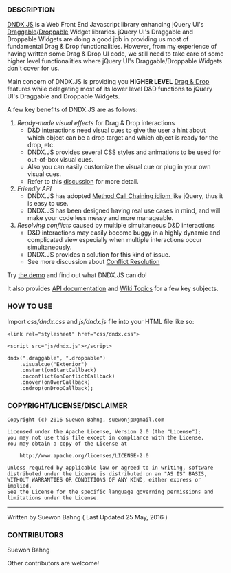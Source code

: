 ### DESCRIPTION
[DNDX.JS](http://suewonjp.github.io/DNDX.JS/) is a Web Front End Javascript library enhancing jQuery UI's [Draggable](http://api.jqueryui.com/draggable/ "")/[Droppable](http://api.jqueryui.com/droppable/ "") Widget libraries. jQuery UI's Draggable and Droppable Widgets are doing a good job in providing us most of fundamental Drag & Drop functionalities. However, from my experience of having written some Drag & Drop UI code, we still need to take care of some higher level functionalities where jQuery UI's Draggable/Droppable Widgets don't cover for us.

Main concern of DNDX.JS is providing you **HIGHER LEVEL** [Drag & Drop](https://en.wikipedia.org/wiki/Drag_and_drop) features while delegating most of its lower level D&D functions to jQuery UI's Draggable and Droppable Widgets.

A few key benefits of DNDX.JS are as follows:

1. _Ready-made visual effects_ for Drag & Drop interactions
    - D&D interactions need visual cues to give the user a hint about which object can be a drop target and which object is ready for the drop, etc.
    - DNDX.JS provides several CSS styles and animations to be used for out-of-box visual cues.
    - Also you can easily customize the visual cue or plug in your own visual cues.
    - Refer to this [discussion](https://github.com/suewonjp/DNDX.JS/wiki/Visual-Cues) for more detail.
1. _Friendly API_
    - DNDX.JS has adopted [Method Call Chaining idiom ](https://en.wikipedia.org/wiki/Method_chaining) like jQuery, thus it is easy to use.
    - DNDX.JS has been designed having real use cases in mind, and will make your code less messy and more manageable.
1. _Resolving conflicts_ caused by multiple simultaneous D&D interactions
    - D&D interactions may easily become buggy in a highly dynamic and complicated view especially when multiple interactions occur simultaneously.
    - DNDX.JS provides a solution for this kind of issue.
    - See more discussion about [Conflict Resolution](https://github.com/suewonjp/DNDX.JS/wiki/DNDX.JS-Topic---Drag-&-Drop-Conflict-Resolution)

Try [the demo](http://suewonjp.github.io/DNDX.JS/) and find out what DNDX.JS can do!

It also provides [API documentation](https://github.com/suewonjp/DNDX.JS/blob/master/api-docs.md) and [Wiki Topics](https://github.com/suewonjp/DNDX.JS/wiki) for a few key subjects.

### HOW TO USE
Import _css/dndx.css_ and _js/dndx.js_ file into your HTML file like so:

    <link rel="stylesheet" href="css/dndx.css">

    <script src="js/dndx.js"></script>

    dndx(".draggable", ".droppable")
        .visualcue("Exterior")
        .onstart(onStartCallback)
        .onconflict(onConflictCallback)
        .onover(onOverCallback)
        .ondrop(onDropCallback);

### COPYRIGHT/LICENSE/DISCLAIMER

    Copyright (c) 2016 Suewon Bahng, suewonjp@gmail.com
    
    Licensed under the Apache License, Version 2.0 (the "License");
    you may not use this file except in compliance with the License.
    You may obtain a copy of the License at
    
        http://www.apache.org/licenses/LICENSE-2.0
    
    Unless required by applicable law or agreed to in writing, software
    distributed under the License is distributed on an "AS IS" BASIS,
    WITHOUT WARRANTIES OR CONDITIONS OF ANY KIND, either express or implied.
    See the License for the specific language governing permissions and
    limitations under the License.

* * *
Written by Suewon Bahng   ( Last Updated 25 May, 2016 )

### CONTRIBUTORS
Suewon Bahng  

Other contributors are welcome!

